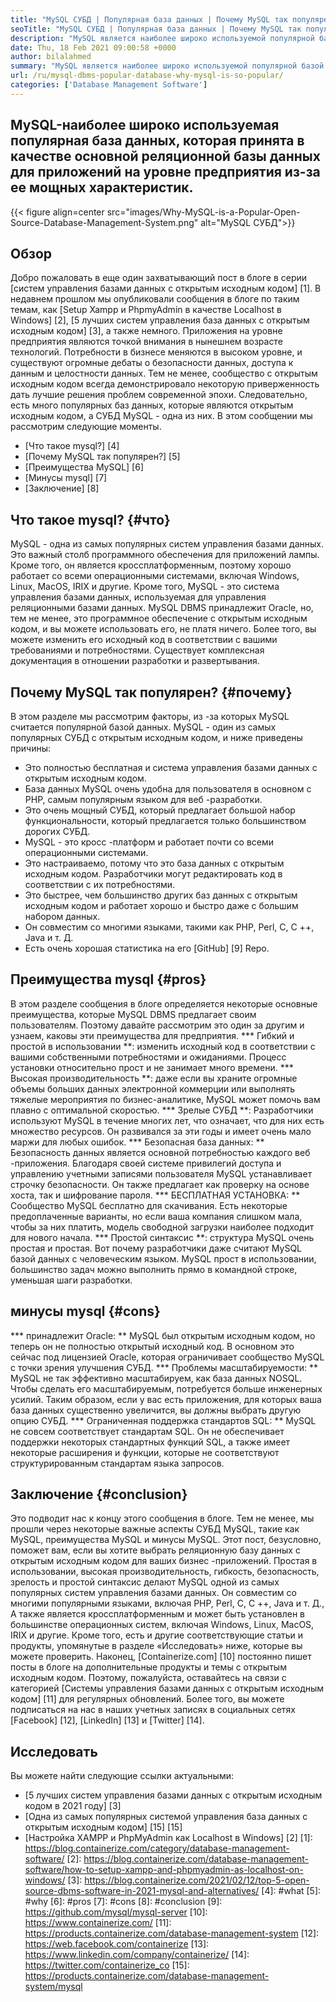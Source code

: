 ```yaml
---
title: "MySQL СУБД | Популярная база данных | Почему MySQL так популярен?" 
seoTitle: "MySQL СУБД | Популярная база данных | Почему MySQL так популярен?" 
description: "MySQL является наиболее широко используемой популярной базой данных, которая принята в качестве основной реляционной базы данных для приложений на уровне предприятия из-за ее мощных характеристик." 
date: Thu, 18 Feb 2021 09:00:58 +0000
author: bilalahmed
summary: "MySQL является наиболее широко используемой популярной базой данных, которая принимается в качестве основной реляционной базы данных для приложений на уровне предприятия из-за ее мощных характеристик." 
url: /ru/mysql-dbms-popular-database-why-mysql-is-so-popular/
categories: ['Database Management Software']
---
```


## MySQL-наиболее широко используемая популярная база данных, которая принята в качестве основной реляционной базы данных для приложений на уровне предприятия из-за ее мощных характеристик.

{{< figure align=center src="images/Why-MySQL-is-a-Popular-Open-Source-Database-Management-System.png" alt="MySQL СУБД">}}


## Обзор
Добро пожаловать в еще один захватывающий пост в блоге в серии [систем управления базами данных с открытым исходным кодом] [1]. В недавнем прошлом мы опубликовали сообщения в блоге по таким темам, как [Setup Xampp и PhpmyAdmin в качестве Localhost в Windows] [2], [5 лучших систем управления база данных с открытым исходным кодом] [3], а также немного. Приложения на уровне предприятия являются точкой внимания в нынешнем возрасте технологий. Потребности в бизнесе меняются в высоком уровне, и существуют огромные дебаты о безопасности данных, доступа к данным и целостности данных. Тем не менее, сообщество с открытым исходным кодом всегда демонстрировало некоторую приверженность дать лучшие решения проблем современной эпохи. Следовательно, есть много популярных баз данных, которые являются открытым исходным кодом, а СУБД MySQL - одна из них. В этом сообщении мы рассмотрим следующие моменты.
  * [Что такое mysql?] [4]
  * [Почему MySQL так популярен?] [5]
  * [Преимущества MySQL] [6]
  * [Минусы mysql] [7]
  * [Заключение] [8]

## Что такое mysql? {#что}
MySQL - одна из самых популярных систем управления базами данных. Это важный столб программного обеспечения для приложений лампы. Кроме того, он является кроссплатформенным, поэтому хорошо работает со всеми операционными системами, включая Windows, Linux, MacOS, IRIX и другие. Кроме того, MySQL - это система управления базами данных, используемая для управления реляционными базами данных. MySQL DBMS принадлежит Oracle, но, тем не менее, это программное обеспечение с открытым исходным кодом, и вы можете использовать его, не платя ничего. Более того, вы можете изменить его исходный код в соответствии с вашими требованиями и потребностями. Существует комплексная документация в отношении разработки и развертывания.

## Почему MySQL так популярен? {#почему}
В этом разделе мы рассмотрим факторы, из -за которых MySQL считается популярной базой данных. MySQL - один из самых популярных СУБД с открытым исходным кодом, и ниже приведены причины:
  * Это полностью бесплатная и система управления базами данных с открытым исходным кодом.
  * База данных MySQL очень удобна для пользователя в основном с PHP, самым популярным языком для веб -разработки.
  * Это очень мощный СУБД, который предлагает большой набор функциональности, который предлагается только большинством дорогих СУБД.
  * MySQL - это кросс -платформ и работает почти со всеми операционными системами.
  * Это настраиваемо, потому что это база данных с открытым исходным кодом. Разработчики могут редактировать код в соответствии с их потребностями.
  * Это быстрее, чем большинство других баз данных с открытым исходным кодом и работает хорошо и быстро даже с большим набором данных.
  * Он совместим со многими языками, такими как PHP, Perl, C, C ++, Java и т. Д.
  * Есть очень хорошая статистика на его [GitHub] [9] Repo.

## Преимущества mysql {#pros}
В этом разделе сообщения в блоге определяется некоторые основные преимущества, которые MySQL DBMS предлагает своим пользователям. Поэтому давайте рассмотрим это один за другим и узнаем, каковы эти преимущества для предприятия.
  *** Гибкий и простой в использовании **: изменить исходный код в соответствии с вашими собственными потребностями и ожиданиями. Процесс установки относительно прост и не занимает много времени.
  *** Высокая производительность **: даже если вы храните огромные объемы больших данных электронной коммерции или выполнять тяжелые мероприятия по бизнес-аналитике, MySQL может помочь вам плавно с оптимальной скоростью.
  *** Зрелые СУБД **: Разработчики используют MySQL в течение многих лет, что означает, что для них есть множество ресурсов. Он развивался за эти годы и имеет очень мало маржи для любых ошибок.
  *** Безопасная база данных: ** Безопасность данных является основной потребностью каждого веб -приложения. Благодаря своей системе привилегий доступа и управлению учетными записями пользователя MySQL устанавливает строчку безопасности. Он также предлагает как проверку на основе хоста, так и шифрование пароля.
  *** БЕСПЛАТНАЯ УСТАНОВКА: ** Сообщество MySQL бесплатно для скачивания. Есть некоторые предоплаченные варианты, но если ваша компания слишком мала, чтобы за них платить, модель свободной загрузки наиболее подходит для нового начала.
  *** Простой синтаксис **: структура MySQL очень простая и простая. Вот почему разработчики даже считают MySQL базой данных с человеческим языком. MySQL прост в использовании, большинство задач можно выполнить прямо в командной строке, уменьшая шаги разработки.

## минусы mysql {#cons}
  *** принадлежит Oracle: ** MySQL был открытым исходным кодом, но теперь он не полностью открытый исходный код. В основном это сейчас под лицензией Oracle, которая ограничивает сообщество MySQL с точки зрения улучшения СУБД.
  *** Проблемы масштабируемости: ** MySQL не так эффективно масштабируем, как база данных NOSQL. Чтобы сделать его масштабируемым, потребуется больше инженерных усилий. Таким образом, если у вас есть приложения, для которых ваша база данных существенно увеличится, вы должны выбрать другую опцию СУБД.
  *** Ограниченная поддержка стандартов SQL: ** MySQL не совсем соответствует стандартам SQL. Он не обеспечивает поддержки некоторых стандартных функций SQL, а также имеет некоторые расширения и функции, которые не соответствуют структурированным стандартам языка запросов.

## Заключение {#conclusion}
Это подводит нас к концу этого сообщения в блоге. Тем не менее, мы прошли через некоторые важные аспекты СУБД MySQL, такие как MySQL, преимущества MySQL и минусы MySQL. Этот пост, безусловно, поможет вам, если вы хотите выбрать реляционную базу данных с открытым исходным кодом для ваших бизнес -приложений. Простая в использовании, высокая производительность, гибкость, безопасность, зрелость и простой синтаксис делают MySQL одной из самых популярных систем управления базами данных. Он совместим со многими популярными языками, включая PHP, Perl, C, C ++, Java и т. Д., А также является кроссплатформенным и может быть установлен в большинстве операционных систем, включая Windows, Linux, MacOS, IRIX и другие. Кроме того, есть и другие соответствующие статьи и продукты, упомянутые в разделе «Исследовать» ниже, которые вы можете проверить.
Наконец, [Containerize.com] [10] постоянно пишет посты в блоге на дополнительные продукты и темы с открытым исходным кодом. Поэтому, пожалуйста, оставайтесь на связи с категорией [Системы управления базами данных с открытым исходным кодом] [11] для регулярных обновлений. Более того, вы можете подписаться на нас в наших учетных записях в социальных сетях [Facebook] [12], [LinkedIn] [13] и [Twitter] [14].

## Исследовать
Вы можете найти следующие ссылки актуальными:
  * [5 лучших систем управления базами данных с открытым исходным кодом в 2021 году] [3]
  * [Одна из самых популярных системой управления база данных с открытым исходным кодом] [15] [15]
  * [Настройка XAMPP и PhpMyAdmin как Localhost в Windows] [2]
[1]: https://blog.containerize.com/category/database-management-software/
[2]: https://blog.containerize.com/database-management-software/how-to-setup-xampp-and-phpmyadmin-as-localhost-on-windows/
[3]: https://blog.containerize.com/2021/02/12/top-5-open-source-dbms-software-in-2021-mysql-and-alternatives/
[4]: #what
[5]: #why
[6]: #pros
[7]: #cons
[8]: #conclusion
[9]: https://github.com/mysql/mysql-server
[10]: https://www.containerize.com/
[11]: https://products.containerize.com/database-management-system
[12]: https://web.facebook.com/containerize
[13]: https://www.linkedin.com/company/containerize/
[14]: https://twitter.com/containerize_co
[15]: https://products.containerize.com/database-management-system/mysql
